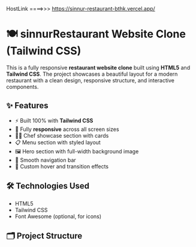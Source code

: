 HostLink ====>>> https://sinnur-restaurant-bthk.vercel.app/


# 🍽️ sinnurRestaurant Website Clone (Tailwind CSS)

This is a fully responsive **restaurant website clone** built using **HTML5** and **Tailwind CSS**. The project showcases a beautiful layout for a modern restaurant with a clean design, responsive structure, and interactive components.

## ✨ Features

- ⚡ Built 100% with **Tailwind CSS**
- 📱 Fully **responsive** across all screen sizes
- 🧑‍🍳 Chef showcase section with cards
- 📋 Menu section with styled layout
- 🖼️ Hero section with full-width background image
- 🧭 Smooth navigation bar 
- 🎨 Custom hover and transition effects

## 🛠️ Technologies Used

- HTML5
- Tailwind CSS
- Font Awesome (optional, for icons)

## 🗂️ Project Structure
